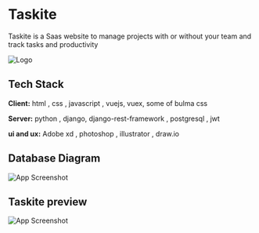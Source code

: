 
# Taskite

Taskite is a Saas website to manage projects with or without your team and track tasks and productivity


![Logo](https://mir-s3-cdn-cf.behance.net/project_modules/max_1200/7765a6146927691.62b98cc79abc8.png)


## Tech Stack

**Client:** html , css , javascript , vuejs, vuex, some of bulma css

**Server:** python , django, django-rest-framework , postgresql , jwt

**ui and ux:** Adobe xd , photoshop , illustrator , draw.io 


## Database Diagram

![App Screenshot](https://mir-s3-cdn-cf.behance.net/project_modules/max_1200/40483d146927691.62b991b273257.png)

## Taskite preview

![App Screenshot](https://mir-s3-cdn-cf.behance.net/project_modules/1400_opt_1/e566d5147228661.62be4fb2dc1b8.png)

